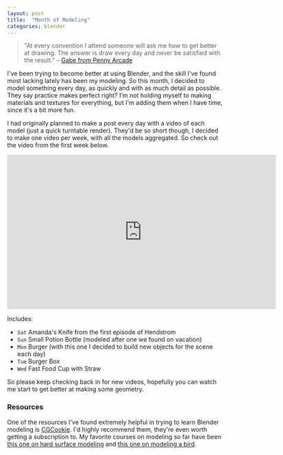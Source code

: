```yaml
---
layout: post
title:  "Month of Modeling"
categories: blender
---
```

 
> "At every convention I attend someone will ask me how to get better at drawing. The answer is draw every day and never be satisfied with the result."
> – [Gabe from Penny Arcade][pa]
 
I've been trying to become better at using Blender, and the skill I've found most lacking lately has been my modeling. So this month, I decided to model something every day, as quickly and with as much detail as possible. They say practice makes perfect right? I'm not holding myself to making materials and textures for everything, but I'm adding them when I have time, since it's a bit more fun. 

I had originally planned to make a post every day with a video of each model (just a quick turntable render). They'd be so short though, I decided to make one video per week, with all the models aggregated. So check out the video from the first week below.

<iframe src="http://player.vimeo.com/video/71555749" width="627px" height="360" frameborder="0" webkitAllowFullScreen mozallowfullscreen allowFullScreen></iframe> 

Includes:

- `Sat` Amanda's Knife from the first episode of Hendstrom 
- `Sun` Small Potion Bottle (modeled after one we found on vacation)
- `Mon` Burger (with this one I decided to build new objects for the scene each day)
- `Tue` Burger Box 
- `Wed` Fast Food Cup with Straw 

So please keep checking back in for new videos, hopefully you can watch me start to get better at making some geometry.

### Resources
One of the resources I've found extremely helpful in trying to learn Blender modeling is [CGCookie][cgcookie]. I'd highly recommend them, they're even worth getting a subscription to. My favorite courses on modeling so far have been [this one on hard surface modeling][m4] and [this one on modeling a bird][bird]. 




[pa]: http://www.penny-arcade.com/2012/08/03/drawrings
[m4]: http://cgcookie.com/blender/cgc-series/weapon-modeling-an-m4/
[bird]: http://cgcookie.com/blender/cgc-courses/piero/
[cgcookie]: http://cgcookie.com